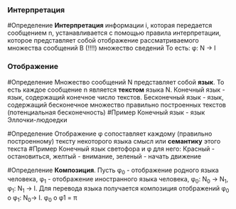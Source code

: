 ### Интерпретация
 
 #Определение **Интерпретация** информации i, которая передается сообщением n, устанавливается с помощью правила интерпретации, которое представляет собой отображение рассматриваемого множества сообщений В (!!!!) множество сведений
 То есть: φ: N -> I

### Отображение
 
 #Определение Множество сообщений N представляет собой **язык**. То есть каждое сообщение n является **текстом** языка N. Конечный язык - язык, содержащий конечное число текстов. Бесконечный язык - язык, содержащий бесконечное множество правильно построенных текстов (потенциальная бесконечность)
 #Пример Конечный язык - язык Эллочки-людоедки
 
 #Определение Отображение φ сопоставляет каждому (правильно построенному) тексту некоторого языка смысл или **семантику** этого текста
 #Пример Конечный язык светофора и φ для него: Красный - остановиться, желтый - внимание, зеленый - начать движение

#Определение **Композиция**. Пусть φ<sub>0</sub> - отображение родного языка человека, φ<sub>1</sub> - отображение иностранного языка человека, φ<sub>0</sub>: N<sub>0</sub> -> N<sub>1</sub>, φ<sub>1</sub>: N<sub>1</sub> -> I. Для перевода языка получается композиция отображений φ<sub>0</sub> o φ<sub>1</sub>: N<sub>0</sub>-> I. φ<sub>0</sub> o φ1 = π
